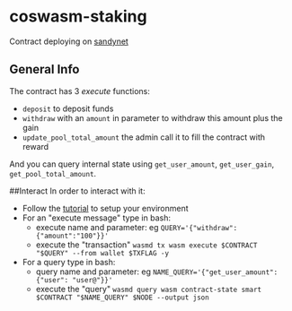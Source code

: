 # coswasm-staking

Contract deploying on [sandynet](https://sandynet.aneka.io/accounts/wasm1rlk29pupm6tuty66dngp9dx876j6qt63ph337w)
## General Info
The contract has 3 *execute* functions:
- `deposit` to deposit funds
- `withdraw` with an `amount` in parameter to withdraw this amount plus the gain
- `update_pool_total_amount` the admin call it to fill the contract with reward

And you can query internal state using `get_user_amount`, `get_user_gain`, `get_pool_total_amount`.

##Interact
In order to interact with it:
- Follow the [tutorial](https://docs.cosmwasm.com/tutorials/simple-option/setup) to setup your environment
- For an "execute message" type in bash:
  - execute name and parameter: eg `QUERY='{"withdraw": {"amount":"100"}}'`
  - execute the "transaction" `wasmd tx wasm execute $CONTRACT "$QUERY" --from wallet $TXFLAG -y`
- For a query type in bash:
  - query name and parameter: eg `NAME_QUERY='{"get_user_amount": {"user": "user@"}}'`
  - execute the "query" `wasmd query wasm contract-state smart $CONTRACT "$NAME_QUERY" $NODE --output json`
